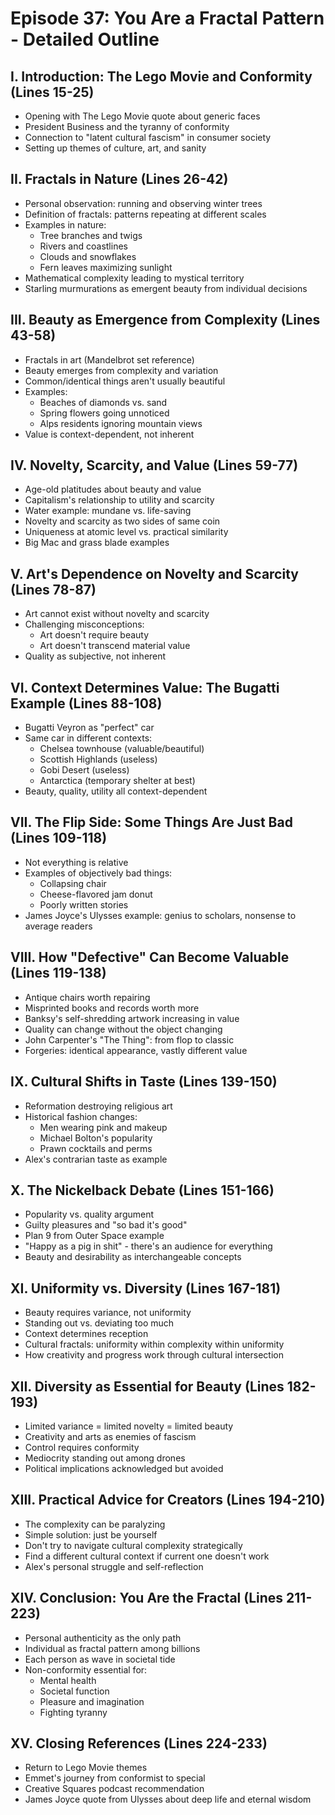 # Episode 37: You Are a Fractal Pattern - Detailed Outline

## I. Introduction: The Lego Movie and Conformity (Lines 15-25)
- Opening with The Lego Movie quote about generic faces
- President Business and the tyranny of conformity
- Connection to "latent cultural fascism" in consumer society
- Setting up themes of culture, art, and sanity

## II. Fractals in Nature (Lines 26-42)
- Personal observation: running and observing winter trees
- Definition of fractals: patterns repeating at different scales
- Examples in nature:
  - Tree branches and twigs
  - Rivers and coastlines
  - Clouds and snowflakes
  - Fern leaves maximizing sunlight
- Mathematical complexity leading to mystical territory
- Starling murmurations as emergent beauty from individual decisions

## III. Beauty as Emergence from Complexity (Lines 43-58)
- Fractals in art (Mandelbrot set reference)
- Beauty emerges from complexity and variation
- Common/identical things aren't usually beautiful
- Examples:
  - Beaches of diamonds vs. sand
  - Spring flowers going unnoticed
  - Alps residents ignoring mountain views
- Value is context-dependent, not inherent

## IV. Novelty, Scarcity, and Value (Lines 59-77)
- Age-old platitudes about beauty and value
- Capitalism's relationship to utility and scarcity
- Water example: mundane vs. life-saving
- Novelty and scarcity as two sides of same coin
- Uniqueness at atomic level vs. practical similarity
- Big Mac and grass blade examples

## V. Art's Dependence on Novelty and Scarcity (Lines 78-87)
- Art cannot exist without novelty and scarcity
- Challenging misconceptions:
  - Art doesn't require beauty
  - Art doesn't transcend material value
- Quality as subjective, not inherent

## VI. Context Determines Value: The Bugatti Example (Lines 88-108)
- Bugatti Veyron as "perfect" car
- Same car in different contexts:
  - Chelsea townhouse (valuable/beautiful)
  - Scottish Highlands (useless)
  - Gobi Desert (useless)
  - Antarctica (temporary shelter at best)
- Beauty, quality, utility all context-dependent

## VII. The Flip Side: Some Things Are Just Bad (Lines 109-118)
- Not everything is relative
- Examples of objectively bad things:
  - Collapsing chair
  - Cheese-flavored jam donut
  - Poorly written stories
- James Joyce's Ulysses example: genius to scholars, nonsense to average readers

## VIII. How "Defective" Can Become Valuable (Lines 119-138)
- Antique chairs worth repairing
- Misprinted books and records worth more
- Banksy's self-shredding artwork increasing in value
- Quality can change without the object changing
- John Carpenter's "The Thing": from flop to classic
- Forgeries: identical appearance, vastly different value

## IX. Cultural Shifts in Taste (Lines 139-150)
- Reformation destroying religious art
- Historical fashion changes:
  - Men wearing pink and makeup
  - Michael Bolton's popularity
  - Prawn cocktails and perms
- Alex's contrarian taste as example

## X. The Nickelback Debate (Lines 151-166)
- Popularity vs. quality argument
- Guilty pleasures and "so bad it's good"
- Plan 9 from Outer Space example
- "Happy as a pig in shit" - there's an audience for everything
- Beauty and desirability as interchangeable concepts

## XI. Uniformity vs. Diversity (Lines 167-181)
- Beauty requires variance, not uniformity
- Standing out vs. deviating too much
- Context determines reception
- Cultural fractals: uniformity within complexity within uniformity
- How creativity and progress work through cultural intersection

## XII. Diversity as Essential for Beauty (Lines 182-193)
- Limited variance = limited novelty = limited beauty
- Creativity and arts as enemies of fascism
- Control requires conformity
- Mediocrity standing out among drones
- Political implications acknowledged but avoided

## XIII. Practical Advice for Creators (Lines 194-210)
- The complexity can be paralyzing
- Simple solution: just be yourself
- Don't try to navigate cultural complexity strategically
- Find a different cultural context if current one doesn't work
- Alex's personal struggle and self-reflection

## XIV. Conclusion: You Are the Fractal (Lines 211-223)
- Personal authenticity as the only path
- Individual as fractal pattern among billions
- Each person as wave in societal tide
- Non-conformity essential for:
  - Mental health
  - Societal function
  - Pleasure and imagination
  - Fighting tyranny

## XV. Closing References (Lines 224-233)
- Return to Lego Movie themes
- Emmet's journey from conformist to special
- Creative Squares podcast recommendation
- James Joyce quote from Ulysses about deep life and eternal wisdom
